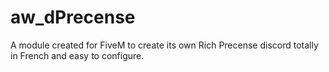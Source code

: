 # aw_dPrecense
A module created for FiveM to create its own Rich Precense discord totally in French and easy to configure.
